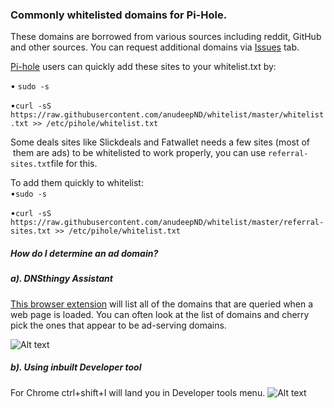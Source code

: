 ### Commonly whitelisted domains for Pi-Hole.

These domains are borrowed from various sources including reddit, GitHub and other sources.
You can request additional domains via <a href="https://github.com/anudeepND/whitelist/issues">Issues</a> tab.

[Pi-hole](https://pi-hole.net) users can quickly add these sites to your whitelist.txt by:

• `sudo -s` 

•`curl -sS https://raw.githubusercontent.com/anudeepND/whitelist/master/whitelist.txt >> /etc/pihole/whitelist.txt`

Some deals sites like Slickdeals and Fatwallet needs a few sites (most of  them are ads) to be whitelisted to work properly, you can use `referral-sites.txt`file for this.  
 
To add them quickly to whitelist:  
•`sudo -s`  
  
•`curl -sS https://raw.githubusercontent.com/anudeepND/whitelist/master/referral-sites.txt >> /etc/pihole/whitelist.txt`



##### How do I determine an ad domain?

##### a). DNSthingy Assistant

<a href="https://chrome.google.com/webstore/detail/dnsthingy-assistant/fdmpekabnlekabjlimjkfmdjajnddgpc">This browser extension</a> will list all of the domains that are queried when a web page is loaded. You can often look at the list of domains and cherry pick the ones that appear to be ad-serving domains.


![Alt text](https://discourse.pi-hole.net/uploads/default/optimized/1X/6ce0e13813df930288677c87bf0fd5861c150898_1_690x320.png)
 
 
 
##### b). Using inbuilt Developer tool
For Chrome ctrl+shift+I will land you in Developer tools menu.
![Alt text](http://i.imgur.com/44CHRLV.png)


